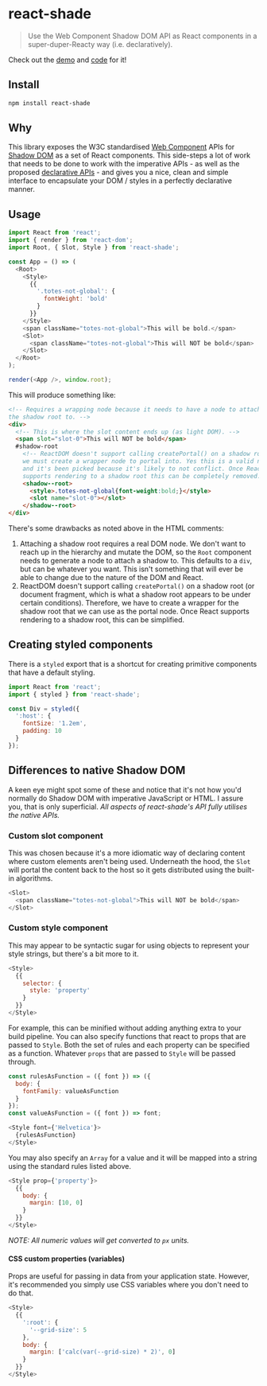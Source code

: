 # react-shade

> Use the Web Component Shadow DOM API as React components in a super-duper-Reacty way (i.e. declaratively).

Check out the [demo](https://react-shade.netlify.com/) and [code](https://github.com/treshugart/react-shade/tree/master/demo) for it!

## Install

```sh
npm install react-shade
```

## Why

This library exposes the W3C standardised [Web Component](https://github.com/w3c/webcomponents) APIs for [Shadow DOM](https://developer.mozilla.org/en-US/docs/Web/Web_Components/Shadow_DOM) as a set of React components. This side-steps a lot of work that needs to be done to work with the imperative APIs - as well as the proposed [declarative APIs](https://github.com/whatwg/dom/issues/510) - and gives you a nice, clean and simple interface to encapsulate your DOM / styles in a perfectly declarative manner.

## Usage

```js
import React from 'react';
import { render } from 'react-dom';
import Root, { Slot, Style } from 'react-shade';

const App = () => (
  <Root>
    <Style>
      {{
        '.totes-not-global': {
          fontWeight: 'bold'
        }
      }}
    </Style>
    <span className="totes-not-global">This will be bold.</span>
    <Slot>
      <span className="totes-not-global">This will NOT be bold</span>
    </Slot>
  </Root>
);

render(<App />, window.root);
```

This will produce something like:

```html
<!-- Requires a wrapping node because it needs to have a node to attach
the shadow root to. -->
<div>
  <!-- This is where the slot content ends up (as light DOM). -->
  <span slot="slot-0">This will NOT be bold</span>
  #shadow-root
    <!-- ReactDOM doesn't support calling createPortal() on a shadow root so
    we must create a wrapper node to portal into. Yes this is a valid name
    and it's been picked because it's likely to not conflict. Once React
    supports rendering to a shadow root this can be completely removed. -->
    <shadow--root>
      <style>.totes-not-global{font-weight:bold;}</style>
      <slot name="slot-0"></slot>
    </shadow--root>
</div>
```

There's some drawbacks as noted above in the HTML comments:

1. Attaching a shadow root requires a real DOM node. We don't want to reach up in the hierarchy and mutate the DOM, so the `Root` component needs to generate a node to attach a shadow to. This defaults to a `div`, but can be whatever you want. This isn't something that will ever be able to change due to the nature of the DOM and React.
2. ReactDOM doesn't support calling `createPortal()` on a shadow root (or document fragment, which is what a shadow root appears to be under certain conditions). Therefore, we have to create a wrapper for the shadow root that we can use as the portal node. Once React supports rendering to a shadow root, this can be simplified.

## Creating styled components

There is a `styled` export that is a shortcut for creating primitive components that have a default styling.

```js
import React from 'react';
import { styled } from 'react-shade';

const Div = styled({
  ':host': {
    fontSize: '1.2em',
    padding: 10
  }
});
```

## Differences to native Shadow DOM

A keen eye might spot some of these and notice that it's not how you'd normally do Shadow DOM with imperative JavaScript or HTML. I assure you, that is only superficial. _All aspects of react-shade's API fully utilises the native APIs._

### Custom slot component

This was chosen because it's a more idiomatic way of declaring content where custom elements aren't being used. Underneath the hood, the `Slot` will portal the content back to the host so it gets distributed using the built-in algorithms.

```js
<Slot>
  <span className="totes-not-global">This will NOT be bold</span>
</Slot>
```

### Custom style component

This may appear to be syntactic sugar for using objects to represent your style strings, but there's a bit more to it.

```js
<Style>
  {{
    selector: {
      style: 'property'
    }
  }}
</Style>
```

For example, this can be minified without adding anything extra to your build pipeline. You can also specify functions that react to props that are passed to `Style`. Both the set of rules and each property can be specified as a function. Whatever `props` that are passed to `Style` will be passed through.

```js
const rulesAsFunction = ({ font }) => ({
  body: {
    fontFamily: valueAsFunction
  }
});
const valueAsFunction = ({ font }) => font;

<Style font={'Helvetica'}>
  {rulesAsFunction}
</Style>
```

You may also specify an `Array` for a value and it will be mapped into a string using the standard rules listed above.

```js
<Style prop={'property'}>
  {{
    body: {
      margin: [10, 0]
    }
  }}
</Style>
```

_NOTE: All numeric values will get converted to `px` units._

#### CSS custom properties (variables)

Props are useful for passing in data from your application state. However, it's recommended you simply use CSS variables where you don't need to do that.

```js
<Style>
  {{
    ':root': {
      '--grid-size': 5
    },
    body: {
      margin: ['calc(var(--grid-size) * 2)', 0]
    }
  }}
</Style>
```
